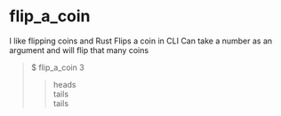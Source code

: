 # flip_a_coin
I like flipping coins and Rust
Flips a coin in CLI
Can take a number as an argument and will flip that many coins
> $ flip_a_coin 3  
>> heads  
>> tails  
>> tails  
